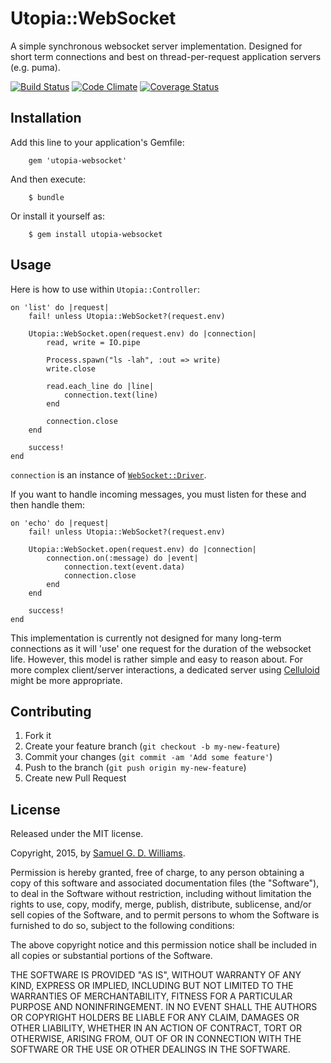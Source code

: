 # Utopia::WebSocket

A simple synchronous websocket server implementation. Designed for short term connections and best on thread-per-request application servers (e.g. puma).

[![Build Status](https://secure.travis-ci.org/ioquatix/utopia-websocket.png)](http://travis-ci.org/ioquatix/utopia-websocket)
[![Code Climate](https://codeclimate.com/github/ioquatix/utopia-websocket.png)](https://codeclimate.com/github/ioquatix/utopia-websocket)
[![Coverage Status](https://coveralls.io/repos/ioquatix/utopia-websocket/badge.svg)](https://coveralls.io/r/ioquatix/utopia-websocket)

## Installation

Add this line to your application's Gemfile:

		gem 'utopia-websocket'

And then execute:

		$ bundle

Or install it yourself as:

		$ gem install utopia-websocket

## Usage

Here is how to use within `Utopia::Controller`:

	on 'list' do |request|
		fail! unless Utopia::WebSocket?(request.env)
		
		Utopia::WebSocket.open(request.env) do |connection|
			read, write = IO.pipe

			Process.spawn("ls -lah", :out => write)
			write.close

			read.each_line do |line|
				connection.text(line)
			end

			connection.close
		end
		
		success!
	end

`connection` is an instance of [`WebSocket::Driver`][1].

[1]: https://github.com/faye/websocket-driver-ruby

If you want to handle incoming messages, you must listen for these and then handle them:

	on 'echo' do |request|
		fail! unless Utopia::WebSocket?(request.env)
		
		Utopia::WebSocket.open(request.env) do |connection|
			connection.on(:message) do |event|
				connection.text(event.data)
				connection.close
			end
		end
		
		success!
	end

This implementation is currently not designed for many long-term connections as it will 'use' one request for the duration of the websocket life. However, this model is rather simple and easy to reason about. For more complex client/server interactions, a dedicated server using [Celluloid][2] might be more appropriate.

[2]: https://github.com/celluloid/celluloid

## Contributing

1. Fork it
2. Create your feature branch (`git checkout -b my-new-feature`)
3. Commit your changes (`git commit -am 'Add some feature'`)
4. Push to the branch (`git push origin my-new-feature`)
5. Create new Pull Request

## License

Released under the MIT license.

Copyright, 2015, by [Samuel G. D. Williams](http://www.codeotaku.com/samuel-williams).

Permission is hereby granted, free of charge, to any person obtaining a copy
of this software and associated documentation files (the "Software"), to deal
in the Software without restriction, including without limitation the rights
to use, copy, modify, merge, publish, distribute, sublicense, and/or sell
copies of the Software, and to permit persons to whom the Software is
furnished to do so, subject to the following conditions:

The above copyright notice and this permission notice shall be included in
all copies or substantial portions of the Software.

THE SOFTWARE IS PROVIDED "AS IS", WITHOUT WARRANTY OF ANY KIND, EXPRESS OR
IMPLIED, INCLUDING BUT NOT LIMITED TO THE WARRANTIES OF MERCHANTABILITY,
FITNESS FOR A PARTICULAR PURPOSE AND NONINFRINGEMENT. IN NO EVENT SHALL THE
AUTHORS OR COPYRIGHT HOLDERS BE LIABLE FOR ANY CLAIM, DAMAGES OR OTHER
LIABILITY, WHETHER IN AN ACTION OF CONTRACT, TORT OR OTHERWISE, ARISING FROM,
OUT OF OR IN CONNECTION WITH THE SOFTWARE OR THE USE OR OTHER DEALINGS IN
THE SOFTWARE.
